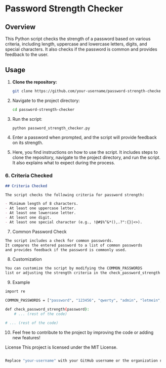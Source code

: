 # Password Strength Checker

## Overview

This Python script checks the strength of a password based on various criteria, including length, uppercase and lowercase letters, digits, and special characters. It also checks if the password is common and provides feedback to the user.

## Usage

1. **Clone the repository:**

   ```bash
   git clone https://github.com/your-username/password-strength-checker.git
2. Navigate to the project directory:
   ```bash
   cd password-strength-checker
3. Run the script:
   ```bash
   python password_strength_checker.py
4. Enter a password when prompted, and the script will provide feedback on its strength.
5. Here, you find instructions on how to use the script. It includes steps to clone the repository, navigate to the project directory, and run the script. It also explains what to expect during the process.

### 6. Criteria Checked
```markdown
## Criteria Checked

The script checks the following criteria for password strength:

- Minimum length of 8 characters.
- At least one uppercase letter.
- At least one lowercase letter.
- At least one digit.
- At least one special character (e.g., !@#$%^&*(),.?":{}|<>).
```
7. Common Password Check
```markdown
The script includes a check for common passwords.
It compares the entered password to a list of common passwords
and provides feedback if the password is commonly used.
```
8. Customization
```markdown
You can customize the script by modifying the COMMON_PASSWORDS
list or adjusting the strength criteria in the check_password_strength function.
```
9. Example
```bash
import re

COMMON_PASSWORDS = ["password", "123456", "qwerty", "admin", "letmein", "welcome"]

def check_password_strength(password):
    # ... (rest of the code)

# ... (rest of the code)
```
10. Feel free to contribute to the project by improving the code or adding new features!

License
This project is licensed under the MIT License.
```csharp

Replace "your-username" with your GitHub username or the organization name where you host the repository. Customize the content as needed for your specific project.
```
